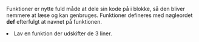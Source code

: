 <p>Funktioner er nytte fuld måde at dele sin kode på i blokke, så den bliver nemmere at læse og kan genbruges. Funktioner defineres med nøgleordet <strong>def</strong> efterfulgt at navnet på funktionen.
<li>Lav en funktion der udskifter de 3 liner.</li></p>

